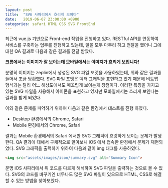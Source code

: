 ```yaml
---
layout: post
title:  "SVG 사파리에서 흐리게 보이다"
date:   2019-06-07 23:00:00 +0900
categories: safari HTML CSS SVG FrontEnd
---
```

최근에 vue.js 기반으로 Front-end 작업을 진행하고 있다. RESTful API를 연동하여 서비스를 구축하는 업무를 진행하고 있는데, 일을 모두 마무리 하고 전달을 했더니 그에 대한 QA 결과로 다음과 같은 결과를 전달 받았다. 

**크롬에서는 이미지가 잘 보이는데 모바일에서는 이미지가 흐리게 보입니다!**

분명히 이미지는 zeplin에서 생성된 SVG 파일 포맷을 사용하였는데, 위와 같은 결과를 들어서 조금 당황했다. SVG 파일 포맷은 벡터 그래픽을 표현하고 있기 때문에 비트맵 형식과는 달리 어느 해상도에서도 매끄럽게 보이는게 장점이다. 이러한 특징을 가지고 있는 SVG 파일을 사용해서 아이콘을 표현하고 있지만 모바일에서는 흐리게 보인다는 결과를 받게 되었다. 

이와 같은 문제를 파악하기 위하여 다음과 같은 환경에서 테스트를 진행 하였다. 

- Desktop 환경에서의 Chrome, Safari
- Mobile 환경에서의 Chrome, Safari 

결과는 Mobile 환경에서의 Safari 에서만 SVG 그래픽이 흐릿하게 보이는 문제가 발생한다. QA 결과에 대해서 구체적으로 알아보니 iOS 에서 접속한 환경에서 문제가 재현되었다. SVG 그래픽을 출력하기 위하여 다음과 같이 img 태그를 사용하였다. 

```html
<img src="assets/images/icon/summary.svg" alt="Summary Icon">
```

분명 iOS 사파리에서 위 코드를 다르게 해석하여 SVG 파일을 출력하는 것으로 볼 수 있다. SVG의 코드를 바꾸기엔 너무나도 많은 SVG 파일이 있으므로 HTML, CSS로 해결할 수 있는 방법을 찾아보았다. 

